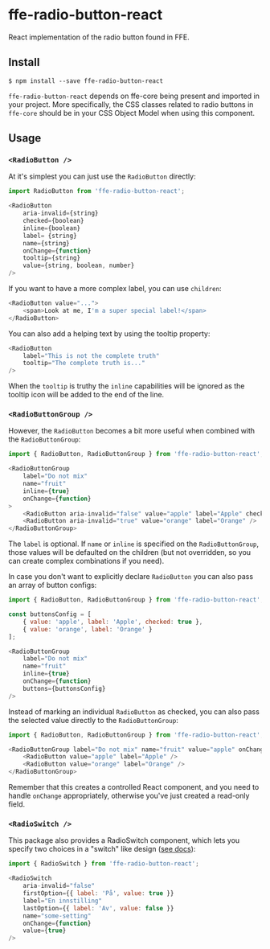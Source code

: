 # ffe-radio-button-react

React implementation of the radio button found in FFE.

## Install

```
$ npm install --save ffe-radio-button-react
```

`ffe-radio-button-react` depends on ffe-core being present and imported in your project.
More specifically, the CSS classes related to radio buttons in `ffe-core` should be in your
CSS Object Model when using this component.

## Usage

### `<RadioButton />`
At it's simplest you can just use the `RadioButton` directly:

```javascript
import RadioButton from 'ffe-radio-button-react';

<RadioButton
    aria-invalid={string}
    checked={boolean}
    inline={boolean}
    label= {string}
    name={string}
    onChange={function}
    tooltip={string}
    value={string, boolean, number}
/>
```

If you want to have a more complex label, you can use `children`:

```javascript
<RadioButton value="...">
    <span>Look at me, I'm a super special label!</span>
</RadioButton>
```

You can also add a helping text by using the tooltip property:
```javascript
<RadioButton 
    label="This is not the complete truth"
    tooltip="The complete truth is..."
/>
```
When the `tooltip` is truthy the `inline` capabilities will be ignored as the tooltip icon will be added to the end of the line.

### `<RadioButtonGroup />`

However, the `RadioButton` becomes a bit more useful when combined with the
`RadioButtonGroup`:

```javascript
import { RadioButton, RadioButtonGroup } from 'ffe-radio-button-react';

<RadioButtonGroup
    label="Do not mix"
    name="fruit"
    inline={true}
    onChange={function}
>
    <RadioButton aria-invalid="false" value="apple" label="Apple" checked={ true } />
    <RadioButton aria-invalid="true" value="orange" label="Orange" />
</RadioButtonGroup>
```

The `label` is optional. If `name` or `inline` is specified on the
`RadioButtonGroup`, those values will be defaulted on the children (but not
overridden, so you can create complex combinations if you need).

In case you don't want to explicitly declare `RadioButton` you can also pass an
array of button configs:

```javascript
import { RadioButton, RadioButtonGroup } from 'ffe-radio-button-react';

const buttonsConfig = [
    { value: 'apple', label: 'Apple', checked: true },
    { value: 'orange', label: 'Orange' }
];

<RadioButtonGroup
    label="Do not mix"
    name="fruit"
    inline={true}
    onChange={function}
    buttons={buttonsConfig}
/>
```

Instead of marking an individual `RadioButton` as checked, you can also pass
the selected value directly to the `RadioButtonGroup`:

```javascript
import { RadioButton, RadioButtonGroup } from 'ffe-radio-button-react';

<RadioButtonGroup label="Do not mix" name="fruit" value="apple" onChange={function}>
    <RadioButton value="apple" label="Apple" />
    <RadioButton value="orange" label="Orange" />
</RadioButtonGroup>
```

Remember that this creates a controlled React component, and you need to handle
`onChange` appropriately, otherwise you've just created a read-only field.

### `<RadioSwitch />`

This package also provides a RadioSwitch component, which lets you specify two
choices in a "switch" like design
([see docs](***REMOVED***)):

```javascript
import { RadioSwitch } from 'ffe-radio-button-react';

<RadioSwitch
    aria-invalid="false"
    firstOption={{ label: 'På', value: true }}
    label="En innstilling"
    lastOption={{ label: 'Av', value: false }}
    name="some-setting"
    onChange={function}
    value={true}
/>
```
